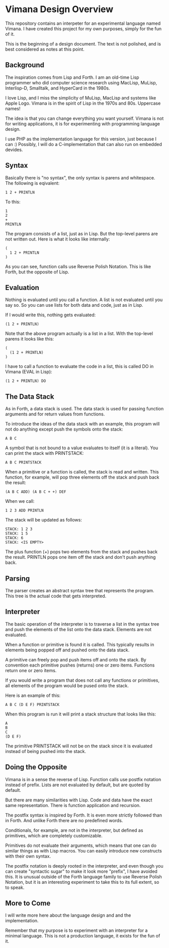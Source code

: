 # Vimana Design Overview

This repository contains an interpeter for an experimental language named Vimana. I have created this project for my own purposes, simply for the fun of it. 

This is the beginning of a design document. The text is not polished, and is best considered as notes at this point.

## Background

The inspiration comes from Lisp and Forth. I am an old-time Lisp programmer who did computer science research using MacLisp, MuLisp, Interlisp-D, Smalltalk, and HyperCard in the 1980s. 

I love Lisp, and I miss the simplicity of MuLisp, MacLisp and systems like Apple Logo. Vimana is in the spirit of Lisp in the 1970s and 80s. Uppercase names!

The idea is that you can change everything you want yourself. Vimana is not for writing applications, it is for experimenting with programming language design.

I use PHP as the implementation language for this version, just because I can :) Possibly, I will do a C-implementation that can also run on embedded devides.

## Syntax

Basically there is "no syntax", the only syntax is parens and whitespace. The following is eqivalent:

    1 2 + PRINTLN

To this:

    1
    2
    +
    PRINTLN

The program consists of a list, just as in Lisp. But the top-level parens are not written out. Here is what it looks like internally:

    (
      1 2 + PRINTLN
    )

As you can see, function calls use Reverse Polish Notation. This is like Forth, but the opposite of Lisp.

## Evaluation

Nothing is evaluated until you call a function. A list is not evaluated until you say so. So you can use lists for both data and code, just as in Lisp.

If I would write this, nothing gets evaluated:

    (1 2 + PRINTLN)

Note that the above program actually is a list in a list. With the top-level parens it looks like this:

    (
      (1 2 + PRINTLN)
    )

I have to call a function to evaluate the code in a list, this is called DO in Vimana (EVAL in Lisp):

    (1 2 + PRINTLN) DO

## The Data Stack

As in Forth, a data stack is used. The data stack is used for passing function arguments and for return values from functions. 

To introduce the ideas of the data stack with an example, this program will not do anything except push the symbols onto the stack:

    A B C
    
A symbol that is not bound to a value evaluates to itself (it is a literal). You can print the stack with PRINTSTACK:

    A B C PRINTSTACK
    
When a primitive or a function is called, the stack is read and written. This function, for example, will pop three elements off the stack and push back the result:

    (A B C ADD) (A B C + +) DEF
    
When we call:

    1 2 3 ADD PRINTLN

The stack will be updated as follows:

    STACK: 1 2 3
    STACK: 1 5
    STACK: 6
    STACK: <IS EMPTY>
    
The plus function (+) pops two elements from the stack and pushes back the result. PRINTLN pops one item off the stack and don't push anything back.


## Parsing

The parser creates an abstract syntax tree that represents the program.
This tree is the actual code that gets interpreted.

## Interpreter

The basic operation of the interpreter is to traverse a list in the syntax tree and push the elements of the list onto the data stack. Elements are not evaluated.

When a function or primitive is found it is called. This typically results in elements being popped off and pushed onto the data stack.

A primitive can freely pop and push items off and onto the stack. By convention each primitive pushes (returns) one or zero items. Functions return one or zero items.

If you would write a program that does not call any functions or primitives, all elements of the program would be pused onto the stack. 

Here is an example of this:

    A B C (D E F) PRINTSTACK
    
When this program is run it will print a stack structure that looks like this:

    A
    B
    C
    (D E F)
    
The primitive PRINTSTACK will not be on the stack since it is evaluated instead of being pushed into the stack.

## Doing the Opposite

Vimana is in a sense the reverse of Lisp. Function calls use postfix notation instead of prefix. Lists are not evaluated by default, but are quoted by default.

But there are many similarities with Lisp. Code and data have the exact same representation. There is function application and recursion.

The postfix syntax is inspired by Forth. It is even more strictly followed than in Forth. And unlike Forth there are no predefined words. 

Conditionals, for example, are not in the interpreter, but defined as primitives, which are completely customizable.

Primitives do not evaluate their arguments, which means that one can do similar things as with Lisp macros. You can easily introduce new constructs with their own syntax.

The postfix notation is deeply rooted in the interpreter, and even though you can create "syntactic sugar" to make it look more "prefix", I have avoided this. It is unusual outside of the Forth language family to use Reverse Polish Notation, but it is an interesting experiment to take this to its full extent, so to speak.

## More to Come

I will write more here about the language design and and the implementation.

Remember that my purpose is to experiment with an interpreter for a minimal language. This is not a production language, it exists for the fun of it.

<!--

An application I have in mind is retro-style arcade games. I plan to do this using SDL as the graphics engine.


Breaking rules

Licensing

Design overview

Vimana programs are lists. 

Language Characteristics

As simple as possible but usable, both the language and the implementation.

Basically no syntax, only syntax is parens and whitespace.


v1_plain with references:

    (FACT (N) ((N 0 EQ) (1) (N 1 - FACT N *) IFELSE)) DEF
    100000 (20 FACT) DOTIMES
    
php v1_optim/workbench.php  5.78s user 0.02s system 99% cpu 5.804 total
php v1_optim/workbench.php  5.83s user 0.02s system 99% cpu 5.857 total



(php v1_tail/workbench.php  4.49s user 0.01s system 99% cpu 4.516 total) DOC

-->

